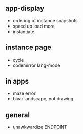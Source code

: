 ## app-display
- ordering of instance snapshots
- speed up load more
- instantiate

## instance page
- cycle
- codemirror lang-mode

## in apps
- maze error
- bivar landscape, not drawing

## general
- unawkwardize ENDPOINT
